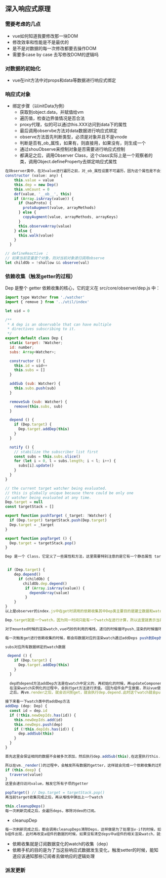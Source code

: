 ## 深入响应式原理

### 需要考虑的几点
 * vue如何知道我要修改那一块DOM
 * 修改效率和性能是不是最优的
 * 是不是对数据的每一次修改都要去操作DOM
 * 需要多case by case 去写修改DOM的逻辑吗

### 对数据的初始化

* vue在init方法中对props和data等数据进行响应式绑定

### 响应式对象
- 绑定步骤（以initData为例）
  * 获取到object.data，并赋值给vm
  * 遍历值，检查边界值情况是否合法
  * proxy代理，似的可以通过this.XXX访问到data下的属性
  * 最后调用observbe方法对data数据进行响应式绑定
  * observe方法首先判断类型，必须是对象并且不是vnode
  * 判断是否有_ob_属性，如果有，则直接用，如果没有，则生成一个
  * 通过shouObserve来控制对象是否需要进行响应式控制
  * 都满足之后，调用Observer Class，这个class实际上是一个观察者的类，调用Object.defineProperty去绑定响应式属性
```javascript
在Observer类中，在对value进行遍历之前，对_ob_属性设置不可遍历，因为这个属性是不会进行响应式修改的
constructor (value: any) {
    this.value = value
    this.dep = new Dep()
    this.vmCount = 0
    def(value, '__ob__', this)
    if (Array.isArray(value)) {
      if (hasProto) {
        protoAugment(value, arrayMethods)
      } else {
        copyAugment(value, arrayMethods, arrayKeys)
      }
      this.observeArray(value)
    } else {
      this.walk(value)
    }
  }

```  

```javascript
// defineReactive ；
// 如果当前变量是个对象，则对当前对象递归调用observe
let childOb = !shallow && observe(val)
```

### 依赖收集（触发getter的过程）
Dep 是整个 getter 依赖收集的核心，它的定义在 src/core/observer/dep.js 中：
```javascript
import type Watcher from './watcher'
import { remove } from '../util/index'

let uid = 0

/**
 * A dep is an observable that can have multiple
 * directives subscribing to it.
 */
export default class Dep {
  static target: ?Watcher;
  id: number;
  subs: Array<Watcher>;

  constructor () {
    this.id = uid++
    this.subs = []
  }

  addSub (sub: Watcher) {
    this.subs.push(sub)
  }

  removeSub (sub: Watcher) {
    remove(this.subs, sub)
  }

  depend () {
    if (Dep.target) {
      Dep.target.addDep(this)
    }
  }

  notify () {
    // stabilize the subscriber list first
    const subs = this.subs.slice()
    for (let i = 0, l = subs.length; i < l; i++) {
      subs[i].update()
    }
  }
}

// the current target watcher being evaluated.
// this is globally unique because there could be only one
// watcher being evaluated at any time.
Dep.target = null
const targetStack = []

export function pushTarget (_target: ?Watcher) {
  if (Dep.target) targetStack.push(Dep.target)
  Dep.target = _target
}

export function popTarget () {
  Dep.target = targetStack.pop()
}

Dep 是一个 Class，它定义了一些属性和方法，这里需要特别注意的是它有一个静态属性 target，这是一个全局唯一 Watcher，这是一个非常巧妙的设计，因为在同一时间只能有一个全局的 Watcher 被计算，另外它的自身属性 subs 也是 Watcher 的数组。
```


```javascript

 if (Dep.target) {
    dep.depend()
      if (childOb) {
        childOb.dep.depend()
         if (Array.isArray(value)) {
           dependArray(value)
         }
    }
}
以上是observer的index.js中在get时调用的依赖收集其中Dep类主要目的是建立数据和watch之间的桥梁

Dep.target就是一个watch，因为同一时间只能有一个watch在进行计算，所以这里就表示当前的watch是哪一个

对于mounted时候的渲染watch,vue巧妙的利用的堆栈，递归的时候循环push,渲染的时候循环pop，以此完成的递归循环渲染。

每一次触发get进行依赖收集的时候，都会将数据对应的渲染watch通过addDeps push到Dep的subs中，这样每一次触发get的时候，都会同时对视图进行更新(触发渲染watch)

subs对应所有数据绑定的watch数据

 depend () {
    if (Dep.target) {
      Dep.target.addDep(this)
    }
  }
  
  dep的depend方法addDep方法是在watch中定义的，再初始化的时候，再updateComponent中，作为渲染watch的getter传入，
  在渲染watch实例化的过程中，会执行get方法进行求值。（因为组件会产生嵌套，所以vue使用push和pop结合递归巧妙的实现了组件嵌套渲染）
  之后，再vm.render之后，就会访问到get，就会执行dep.depend.此时这个watch就会push到组件的sub里，成为订阅者，数据发生变化时便受到订阅

接下来看一下watch类中的addDep方法
addDep (dep: Dep) {
  const id = dep.id
  if (!this.newDepIds.has(id)) {
    this.newDepIds.add(id)
    this.newDeps.push(dep)
    if (!this.depIds.has(id)) {
      dep.addSub(this)
    }
  }
}

首先这里会保证相同的数据不会被多次添加，然后执行dep.addSub(this),在这里执行this.subs.push(sub)，也就是说吧当前的watcher订阅到这个数据持有的dep的subs中，这个目的是为后续数据变化的时候能通知到那些subs

所以在vm._render()的过程中，会触发所有数据的getter，这样就会完成一个依赖收集的过程，之后会执行
if (this.deep) {
  traverse(value)
}
这里会递归访问value，触发它所有子项的getter

popTarget() // Dep.target = targetStack.pop()
再当前target收集完成之后，再从堆栈中弹出上一个watch

this.cleanupDeps()
每一次刷新完成之后，会遍历deps，移除对deo的订阅。

```



* cleanupDep

```javascript
每一次刷新完成之后，都会调用cleanupDeps清除Deps，这样做是为了处理当v-if的时候，如果a组件满足条件出现，此时改变数据，
b组件出现，此时再改变a组件的数据的时候，如果没有清空deps中a组件的相关渲染watch，就会造成没必要的性能浪费。
```

* 依赖收集就是订阅数据变化的watch的收集（dep）
* 依赖手机的目的是为了当这些响应式数据发生变化，触发setter的时候，能知道应该通知那些订阅者去做响应的逻辑处理

### 派发更新



